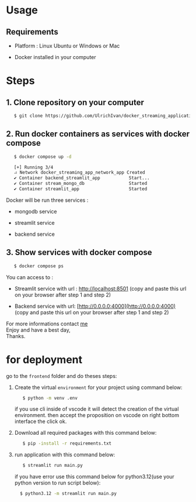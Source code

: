 # Usage

## Requirements

- Platform : Linux Ubuntu or Windows or Mac

- Docker installed in your computer

# Steps

## 1. Clone repository on your computer

```bash
   $ git clone https://github.com/UlrichIvan/docker_streaming_application.git
```

## 2. Run docker containers as services with docker compose

```bash
   $ docker compose up -d

   [+] Running 3/4
   ⠴ Network docker_streaming_app_network_app Created                                   11.5s
   ✔ Container backend_streamlit_app           Start...                                   6.9s
   ✔ Container stream_mongo_db                 Started                                    7.1s
   ✔ Container streamlit_app                   Started                                    8.4s
```

Docker will be run three services :

- mongodb service

- streamlit service

- backend service

## 3. Show services with docker compose

```bash
   $ docker compose ps
```

You can access to :<br>

- Streamlit service with url : [http://localhost:8501](http://localhost:8501) (copy and paste this url on your browser after step 1 and step 2)

- Backend service with url: [http://0.0.0.0:4000](http://0.0.0.0:4000) (copy and paste this url on your browser after step 1 and step 2)

For more informations contact [me](mailto:mtchokos@gmail.com.)<br>
Enjoy and have a best day,<br>
Thanks.

# for deployment

go to the `frontend` folder and do theses steps:

1. Create the virtual `environment` for your project using command below:

   ```cmd
      $ python -m venv .env
   ```

   if you use cli inside of vscode it will detect the creation of the virtual environment.
   then accept the proposition on vscode on right bottom interface the click ok.

2. Download all required packages with this command below:

   ```cmd
      $ pip -install -r requirements.txt
   ```

3. run application with this command below:

   ```cmd
      $ streamlit run main.py
   ```

   if you have error use this command below for python3.12(use your python version to run script below):

   ```cmd
     $ python3.12 -m streamlit run main.py
   ```
